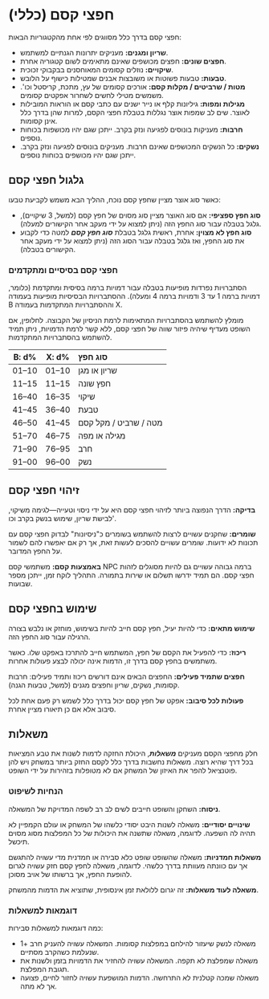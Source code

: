 # חפצי קסם (כללי)

חפצי קסם בדרך כלל מסווגים לפי אחת מהקטגוריות הבאות:

- **שריון ומגנים:** מעניקים יתרונות הגנתיים למשתמש.
- **חפצים שונים:** חפצים מכושפים שאינם מתאימים לשום קטגוריה אחרת.
- **שיקויים:** נוזלים קסומים המאוחסנים בבקבוקי זכוכית.
- **טבעות:** טבעות פשוטות או משובצות אבנים שמטילות כישוף על הלובש.
- **מטות / שרביטים / מקלות קסם:** אורכים קסומים של עץ, מתכת, קריסטל וכו'. משמשים מטילי לחשים לשחרור אפקטים קסומים.
- **מגילות ומפות:** גיליונות קלף או נייר ישנים עם כתבי קסם או הוראות המובילות לאוצר. שים לב שמפות אוצר נגללות בטבלת חפצי הקסם, למרות שהן בדרך כלל אינן קסומות.
- **חרבות:** מעניקות בונוסים לפגיעה ונזק בקרב. ייתכן שגם יהיו מכושפות בכוחות נוספים.
- **נשקים:** כל הנשקים המכושפים שאינם חרבות. מעניקים בונוסים לפגיעה ונזק בקרב. ייתכן שגם יהיו מכושפים בכוחות נוספים.

## גלגול חפצי קסם

כאשר סוג אוצר מציין שחפץ קסם נוכח, ההליך הבא משמש לקביעת טבעו:

- **סוג חפץ ספציפי:** אם סוג האוצר מציין סוג מסוים של חפץ קסם (למשל, 3 שיקויים), גלגל בטבלה עבור סוג החפץ הזה (ניתן למצוא על ידי מעקב אחר הקישורים למעלה).
- **סוג חפץ לא מצוין:** אחרת, ראשית גלגל בטבלת ***סוג חפץ קסם*** למטה כדי לקבוע את סוג החפץ, ואז גלגל בטבלה עבור הסוג הזה (ניתן למצוא על ידי מעקב אחר הקישורים בטבלה).

### חפצי קסם בסיסיים ומתקדמים

הסתברויות נפרדות מופיעות בטבלה עבור דמויות ברמה בסיסית ומתקדמת (כלומר, דמויות ברמה 1 עד 3 ודמויות ברמה 4 ומעלה). ההסתברויות הבסיסיות מופיעות בעמודה B וההסתברויות המתקדמות בעמודה X.

מומלץ להשתמש בהסתברויות המתאימות לרמת הניסיון של הקבוצה. לחלופין, אם השופט מעדיף שיהיה פיזור שווה של חפצי קסם, ללא קשר לרמת הדמויות, ניתן תמיד להשתמש בהסתברויות המתקדמות.

| B: d% | X: d% | סוג חפץ                                                 |
| :---: | :---: | :----------------------------------------------------------- |
| 01–10 | 01–10 | שריון או מגן |
| 11–15 | 11–15 | חפץ שונה |
| 16–40 | 16–35 | שיקוי |
| 41–45 | 36–40 | טבעת |
| 46–50 | 41–45 | מטה / שרביט / מקל קסם |
| 51–70 | 46–75 | מגילה או מפה |
| 71–90 | 76–95 | חרב |
| 91–00 | 96–00 | נשק |

## זיהוי חפצי קסם

**בדיקה:** הדרך הנפוצה ביותר לזיהוי חפצי קסם היא על ידי ניסוי וטעייה—לגימה משיקוי, לבישת שריון, שימוש בנשק בקרב וכו'.

**שומרים:** שחקנים עשויים לרצות להשתמש בשומרים כ"ניסיונות" לבדוק חפצי קסם עם תכונות לא ידועות. שומרים עשויים להסכים לעשות זאת, אך רק אם יאפשרו להם לשמור על החפץ המדובר.

**באמצעות קסם:** משתמשי קסם NPC ברמה גבוהה עשויים גם להיות מסוגלים לזהות חפצי קסם. הם תמיד ידרשו תשלום או שירות בתמורה. התהליך לוקח זמן, ייתכן מספר שבועות.

## שימוש בחפצי קסם

**שימוש מתאים:** כדי להיות יעיל, חפץ קסם חייב להיות בשימוש, מוחזק או נלבש בצורה הרגילה עבור סוג החפץ הזה.

**ריכוז:** כדי להפעיל את הקסם של חפץ, המשתמש חייב להתרכז באפקט שלו. כאשר משתמשים בחפץ קסם בדרך זו, הדמות אינה יכולה לבצע פעולות אחרות.

**חפצים שתמיד פעילים:** החפצים הבאים אינם דורשים ריכוז ותמיד פעילים: חרבות קסומות, נשקים, שריון וחפצים מגנים (למשל, טבעות הגנה).

**פעולות לכל סיבוב:** אפקט של חפץ קסם יכול בדרך כלל לשמש רק פעם אחת לכל סיבוב אלא אם כן תיאורו מציין אחרת.

## משאלות

חלק מחפצי הקסם מעניקים ***משאלות***, היכולת החזקה לדמות לשנות את טבע המציאות בכל דרך שהיא רוצה. משאלות נחשבות בדרך כלל לקסם החזק ביותר במשחק ויש להן פוטנציאל להפר את האיזון של המשחק אם לא מטופלות בזהירות על ידי השופט.

### הנחיות לשיפוט

**ניסוח:** השחקן והשופט חייבים לשים לב רב לשפה המדויקת של המשאלה.

**שינויים יסודיים:** משאלה לשנות היבט יסודי כלשהו של המשחק או עולם הקמפיין לא תהיה לה השפעה. לדוגמה, משאלה שתשנה את היכולות של כל המפלצות מסוג מסוים תיכשל.

**משאלות חמדניות:** משאלה שהשופט שופט כלא סבירה או חמדנית מדי עשויה להתגשם אך עם כוונתה מעוותת בדרך כלשהי. לדוגמה, משאלה לחפץ קסם חזק עשויה לגרום להופעת החפץ, אך ברשותו של אויב מסוכן.

**משאלה לעוד משאלות:** זה יגרום ללולאת זמן אינסופית, שתוציא את הדמות מהמשחק.

### דוגמאות למשאלות

כמה דוגמאות למשאלות סבירות:

- משאלה לנשק שיעזור להילחם במפלצות קסומות. המשאלה עשויה להעניק חרב +1 שנעלמת כשהקרב מסתיים.
- משאלה שמפלצת לא תקפה. המשאלה עשויה להחזיר את הדמויות בזמן ולשנות את תגובת המפלצת.
- משאלה שמכה קטלנית לא התרחשה. הדמות המושפעת עשויה לחזור לחיים, פצועה אך לא מתה.